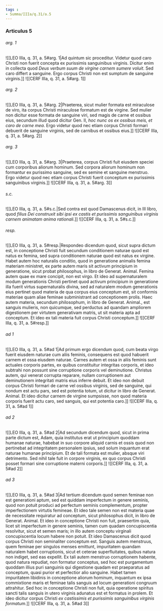```yaml
---
tags : 
- Summa/IIIa/q.31/a.5
---
```


### Articulus 5

###### arg. 1
![[LEO IIIa, q. 31, a. 5#arg. 1|Ad quintum sic proceditur. Videtur quod caro Christi non fuerit concepta ex purissimis sanguinibus virginis. Dicitur enim in collecta quod *Deus verbum suum de virgine carnem sumere voluit*. Sed caro differt a sanguine. Ergo corpus Christi non est sumptum de sanguine virginis.]]
![[CERF IIIa, q. 31, a. 5#arg. 1]]

###### arg. 2
![[LEO IIIa, q. 31, a. 5#arg. 2|Praeterea, sicut mulier formata est miraculose de viro, ita corpus Christi miraculose formatum est de virgine. Sed mulier non dicitur esse formata de sanguine viri, sed magis de carne et ossibus eius, secundum illud quod dicitur Gen. II, *hoc nunc os ex ossibus meis, et caro de carne mea*. Ergo videtur quod nec etiam corpus Christi formari debuerit de sanguine virginis, sed de carnibus et ossibus eius.]]
![[CERF IIIa, q. 31, a. 5#arg. 2]]

###### arg. 3
![[LEO IIIa, q. 31, a. 5#arg. 3|Praeterea, corpus Christi fuit eiusdem speciei cum corporibus aliorum hominum. Sed corpora aliorum hominum non formantur ex purissimo sanguine, sed ex semine et sanguine menstruo. Ergo videtur quod nec etiam corpus Christi fuerit conceptum ex purissimis sanguinibus virginis.]]
![[CERF IIIa, q. 31, a. 5#arg. 3]]

###### s.c.
![[LEO IIIa, q. 31, a. 5#s.c.|Sed contra est quod Damascenus dicit, in III libro, quod *filius Dei construxit sibi ipsi ex castis et purissimis sanguinibus virginis carnem animatam anima rationali*.]]
![[CERF IIIa, q. 31, a. 5#s.c.]]

###### resp.
![[LEO IIIa, q. 31, a. 5#resp.|Respondeo dicendum quod, sicut supra dictum est, in conceptione Christi fuit secundum conditionem naturae quod est natus ex femina, sed supra conditionem naturae quod est natus ex virgine. Habet autem hoc naturalis conditio, quod in generatione animalis femina materiam ministret, ex parte autem maris sit activum principium in generatione, sicut probat philosophus, in libro de Generat. Animal. Femina autem quae ex mare concipit, non est virgo. Et ideo ad supernaturalem modum generationis Christi pertinet quod activum principium in generatione illa fuerit virtus supernaturalis divina, sed ad naturalem modum generationis eius pertinet quod materia de qua corpus eius conceptum est, sit conformis materiae quam aliae feminae subministrant ad conceptionem prolis. Haec autem materia, secundum philosophum, in libro de Generat. Animal., est sanguis mulieris, non quicumque, sed perductus ad quandam ampliorem digestionem per virtutem generativam matris, ut sit materia apta ad conceptum. Et ideo ex tali materia fuit corpus Christi conceptum.]]
![[CERF IIIa, q. 31, a. 5#resp.]]

###### ad 1
![[LEO IIIa, q. 31, a. 5#ad 1|Ad primum ergo dicendum quod, cum beata virgo fuerit eiusdem naturae cum aliis feminis, consequens est quod habuerit carnem et ossa eiusdem naturae. Carnes autem et ossa in aliis feminis sunt actuales corporis partes, ex quibus constituitur integritas corporis, et ideo subtrahi non possunt sine corruptione corporis vel deminutione. Christus autem, qui venerat corrupta reparare, nullam corruptionem aut deminutionem integritati matris eius inferre debuit. Et ideo non debuit corpus Christi formari de carne vel ossibus virginis, sed de sanguine, qui nondum est actu pars, sed est potentia totum, ut dicitur in libro de Generat. Animal. Et ideo dicitur carnem de virgine sumpsisse, non quod materia corporis fuerit actu caro, sed sanguis, qui est potentia caro.]]
![[CERF IIIa, q. 31, a. 5#ad 1]]

###### ad 2
![[LEO IIIa, q. 31, a. 5#ad 2|Ad secundum dicendum quod, sicut in prima parte dictum est, Adam, quia institutus erat ut principium quoddam humanae naturae, habebat in suo corpore aliquid carnis et ossis quod non pertinebat ad integritatem personalem ipsius, sed solum inquantum erat naturae humanae principium. Et de tali formata est mulier, absque viri detrimento. Sed nihil tale fuit in corpore virginis, ex quo corpus Christi posset formari sine corruptione materni corporis.]]
![[CERF IIIa, q. 31, a. 5#ad 2]]

###### ad 3
![[LEO IIIa, q. 31, a. 5#ad 3|Ad tertium dicendum quod semen feminae non est generationi aptum, sed est quiddam imperfectum in genere seminis, quod non potuit produci ad perfectum seminis complementum, propter imperfectionem virtutis femineae. Et ideo tale semen non est materia quae de necessitate requiratur ad conceptum, sicut philosophus dicit, in libro de Generat. Animal. Et ideo in conceptione Christi non fuit, praesertim quia, licet sit imperfectum in genere seminis, tamen cum quadam concupiscentia resolvitur, sicut et semen maris; in illo autem conceptu virginali concupiscentia locum habere non potuit. Et ideo Damascenus dicit quod corpus Christi non seminaliter conceptum est. Sanguis autem menstruus, quem feminae per singulos menses emittunt, impuritatem quandam naturalem habet corruptionis, sicut et ceterae superfluitates, quibus natura non indiget, sed eas expellit. Ex tali autem menstruo corruptionem habente, quod natura repudiat, non formatur conceptus, sed hoc est purgamentum quoddam illius puri sanguinis qui digestione quadam est praeparatus ad conceptum, quasi purior et perfectior alio sanguine. Habet tamen impuritatem libidinis in conceptione aliorum hominum, inquantum ex ipsa commixtione maris et feminae talis sanguis ad locum generationi congruum attrahitur. Sed hoc in conceptione Christi non fuit, quia operatione spiritus sancti talis sanguis in utero virginis adunatus est et formatus in prolem. Et ideo dicitur corpus Christi *ex castissimis et purissimis sanguinibus virginis formatum*.]]
![[CERF IIIa, q. 31, a. 5#ad 3]]

